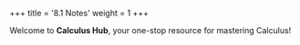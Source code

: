 +++
title = '8.1 Notes'
weight = 1
+++

Welcome to **Calculus Hub**, your one-stop resource for mastering Calculus!
